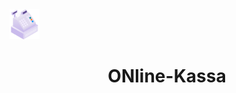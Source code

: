 <img src="logo.png" alt="logo" width="48px" height="48px" align-items="center">
<h1>ONline-Kassa</h1>

<style>
  img {
    align-items: center;
  }

  h1 {
    text-align: center;
  }
</style>
